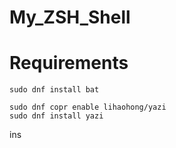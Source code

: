 # My_ZSH_Shell

# Requirements

    sudo dnf install bat
     
    sudo dnf copr enable lihaohong/yazi
	sudo dnf install yazi
	
   ins

<!--stackedit_data:
eyJoaXN0b3J5IjpbLTI2MjQ5MjI0Niw2NDUyMTAxMzEsLTk4ND
ExMzY4M119
-->